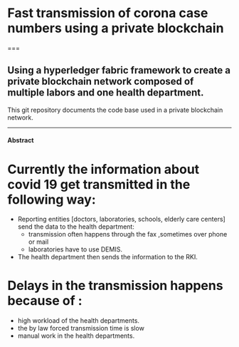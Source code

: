 # Fast transmission of corona case numbers using a private blockchain 
===
## Using a hyperledger fabric framework to create a private blockchain network composed of multiple labors and one health department.

This git repository documents the code base used in a private blockchain network.
___
#### Abstract
# Currently the information about covid 19 get transmitted in the following way: 
  * Reporting entities [doctors, laboratories, schools, elderly care centers] send the data to the health department: 
      * transmission often happens through the fax ,sometimes over phone or mail 
      * laboratories have to use DEMIS.
  * The health department then sends the information to the RKI.


# Delays in the transmission happens because of :
  * high workload of the health departments.
  * the by law forced transmission time is slow
  * manual work in the health departments.
    
